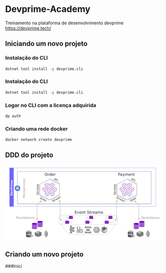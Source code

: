 # Devprime-Academy
Treinamento na plataforma de desenvolvimento devprime https://devprime.tech/

## Iniciando um novo projeto

### Instalação do CLI
```sh
dotnet tool install -g devprime.cli
```

### Instalação do CLI
```sh
dotnet tool install -g devprime.cli
```

### Logar no CLI com a licença adquirida
```sh
dp auth
```


### Criando uma rede docker
```sh
docker network create devprime
```

## DDD do projeto

<p align="center">
<img src="https://github.com/juliospassky/Devprime-Academy/blob/main/imgs/001-DDD.png">
</p>

## Criando um novo projeto

###Inici


